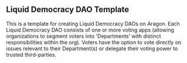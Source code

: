 ## Liquid Democracy DAO Template

This is a template for creating Liquid Democracy DAOs on Aragon.
Each Liquid Democracy DAO consists of one or more voting apps (allowing organizations to segment voters into 'Departments' with distinct responsibilities within the org).  Voters have the option to vote directly on issues relevant to their Department(s) or delegate their voting power to trusted third-parties. 